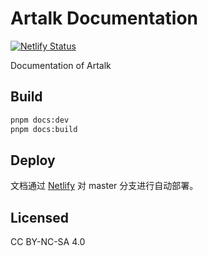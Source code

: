 # Artalk Documentation

[![Netlify Status](https://api.netlify.com/api/v1/badges/6580cce0-4b27-465e-8d73-1e6a832942e9/deploy-status)](https://app.netlify.com/sites/artalk/deploys)

Documentation of Artalk

## Build

```bash
pnpm docs:dev
pnpm docs:build
```

## Deploy

文档通过 [Netlify](https://www.netlify.com/) 对 master 分支进行自动部署。

## Licensed

CC BY-NC-SA 4.0
